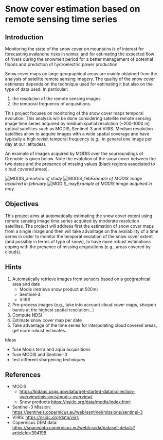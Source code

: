 # Snow cover estimation based on remote sensing time series

## Introduction

Monitoring the state of the snow cover
on mountains is of interest for forecasting avalanche
risks in winter, and for estimating the expected flow of
rivers during the snowmelt period for a better management of potential
floods and prediction of hydroelectric power production.

Snow cover maps on large geographical areas are mainly obtained from the
analysis of satellite remote sensing imagery.
The quality of the snow cover estimates depends on the technique used
for estimating it but also on the type of data used.
In particular:
1. the resolution of the remote sensing images
2. the temporal frequency of acquisitions.

This project focuses on monitoring of the snow cover maps temporal
evolution.
This analysis will be done considering satellite remote sensing image
time series acquired by medium spatial resolution
(~200-1000 m) optical satellites such as MODIS, Sentinel-3 and VIIRS.
Medium resolution satellites allow to acquire images with a wide spatial
coverage and have typically a high revisit temporal frequency (e.g., in general
one image per day at our latitudes).

An example of images acquired by MODIS over the sourroundings of
Grenoble is given below. Note the evolution of the snow cover between
the two dates and the presence of missing values (black regions
associated to cloud covered areas).

![MODIS_area](../docs/figs/MODIS_area.png)*Area of study*
![MODIS_feb](../docs/figs/MODIS_feb.png)*Example of MODIS image acquired
in february*
![MODIS_may](../docs/figs/MODIS_may.png)*Example of MODIS image acquired
in may*

## Objectives
This project aims at automatically estimating the snow cover extent
using remote sensing image time series acquired by moderate resolution
satellites.
The project will address first the estimation of snow cover maps from a
single image and then will take advantage on the availability of a time
series in order to monitor the temporal evolution of the snow cover
extent (and possibly in terms of type of snow), to have more robust
estimations coping with the presence of missing acquisitions (e.g.,
areas covered by clouds).

## Hints
1. Automatically retrieve images from sensors based on a geographical
   area and date
   - Modis (retrieve snow product at 500m)
   - Sentinel-3
   - VIIRS
2. Pre-process images (e.g., take into account cloud cover maps, sharpen bands at the highest spatial resolution...)
3. Compute NDSI
4. Estimate snow cover map per date
5. Take advantage of the time series for interpolating cloud covered
   areas, get more robust estimates...

Ideas
   - fuse Modis terra and aqua acquisitions
   - fuse MODIS and Sentinel-3
   - test different sharpening techniques

## References
* MODIS:
  * <https://lpdaac.usgs.gov/data/get-started-data/collection-overview/missions/modis-overview/>
  * Snow products <https://nsidc.org/data/modis/index.html>
* Sentinel-3 Mission:
  <https://sentinels.copernicus.eu/web/sentinel/missions/sentinel-3>
* VIIRS: <https://nsidc.org/data/viirs>
* Copernicus DEM data: <https://spacedata.copernicus.eu/web/cscda/dataset-details?articleId=394198>
